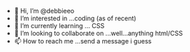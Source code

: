 - 👋 Hi, I’m @debbieeo
- 👀 I’m interested in ...coding (as of recent)
- 🌱 I’m currently learning ... CSS
- 💞️ I’m looking to collaborate on ...well...anything html/CSS
- 📫 How to reach me ...send a message i guess

<!---
debbieeo/debbieeo is a ✨ special ✨ repository because its `README.md` (this file) appears on your GitHub profile.
You can click the Preview link to take a look at your changes.
--->
